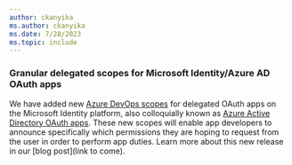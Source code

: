 ```yaml
---
author: ckanyika
ms.author: ckanyika
ms.date: 7/28/2023
ms.topic: include
---
```


### Granular delegated scopes for Microsoft Identity/Azure AD OAuth apps

We have added new [Azure DevOps scopes](/azure/devops/integrate/get-started/authentication/oauth?view=azure-devops#scopes&preserve-view=true )  for delegated OAuth apps on the Microsoft Identity platform, also colloquially known as [Azure Active Directory OAuth apps](/azure/devops/integrate/get-started/authentication/oauth?view=azure-devops#azure-ad-oauth&preserve-view=true ). These new scopes will enable app developers to announce specifically which permissions they are hoping to request from the user in order to perform app duties. Learn more about this new release in our [blog post](link to come).